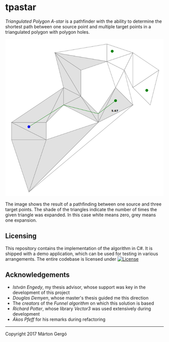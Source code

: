 # tpastar

_Triangulated Polygon A-star_ is a pathfinder with the ability to determine the shortest path between one source point and multiple target points in a triangulated polygon with polygon holes.

<p align="center"><img src="./Documentation/exploration-one-start-multiple-goals-cropped.png" alt="The result of an exploration between one start and multiple goals" /></p>  

The image shows the result of a pathfinding between one source and three target points. The shade of the triangles indicate the number of times the given triangle was expanded. In this case white means zero, grey means one expansion. 

## Licensing

This repository contains the implementation of the algorithm in C#. It is shipped with a demo application, which can be used for testing in various arrangements. The entire codebase is licensed under [![License](https://img.shields.io/badge/License-Apache%202.0-blue.svg)](https://opensource.org/licenses/Apache-2.0)

## Acknowledgements
- _István Engedy_, my thesis advisor, whose support was key in the development of this project
- _Douglas Demyen_, whose master's thesis guided me this direction
- The _creators_ of the _Funnel algorithm_ on which this solution is based
- _Richard Potter_, whose library _Vector3_ was used extensively during development
- _Ákos Pfeff_ for his remarks during refactoring

---
Copyright 2017 Márton Gergó
